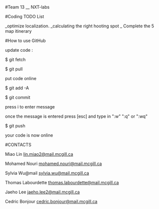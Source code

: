 #Team 13 __ NXT-labs

#Coding TODO List

_optimize localization.
_calculating the right hooting spot
_ Complete the 5 map itinerary



#How to use GitHub


update code :

$ git fetch

$ git pull



put code online

$ git add -A

$ git commit


press i to enter message

once the message is entered press [esc]  and type in ":w" ":q" or ":wq"

$ git push

your code is now online

#CONTACTS 

Miao Lin				lin.miao2@mail.mcgill.ca

Mohamed Nouri			mohamed.nouri@mail.mcgill.ca

Sylvia Wu@mail			sylvia.wu@mail.mcgill.ca

Thomas Labourdette		thomas.labourdette@mail.mcgill.ca

Jaeho Lee				jaeho.lee2@mail.mcgill.ca

Cedric Bonjour			cedric.bonjour@mail.mcgill.ca


